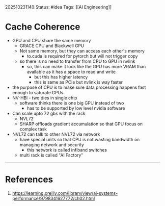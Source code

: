 202510231140
Status: #idea
Tags: [[AI Engineering]]

# Cache Coherence

- GPU and CPU share the same memory
	- GRACE CPU and Blackwell GPU
	- Not same memory, but they can access each other's memory
		- to.cuda is required for pytorch but will not trigger copy
	- so there is no need to transfer from CPU to GPU in nvlink
		- so, this can make it look like the GPU has more VRAM than available as it has a space to read and write
			- but this has higher latency
			- this is same as PCIe but nvlink is way faster
- the purpose of CPU is to make sure data processing happens fast enough to saturate GPUs
- NV-HBI - two dies in single chip
	- software thinks there is one big GPU instead of two
		- has to be supported by low level nvidia software
- Can scale upto 72 gbs with the rack
	- NVL72
	- SHARP offloads gradient accumulation so that GPU focus on complex task
- NVL72 can talk to other NVL72 via network
	- have special units so that CPU is not wasting bandwidth on managing network and security
		- this network is called infiband switches
	- multi rack is called "AI Factory"
---
# References

1. https://learning.oreilly.com/library/view/ai-systems-performance/9798341627772/ch02.html